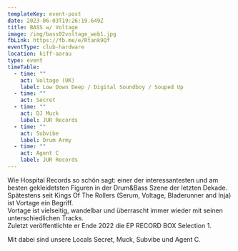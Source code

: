 ```yaml
---
templateKey: event-post
date: 2023-06-03T19:26:19.649Z
title: BASS w/ Voltage
image: /img/bass02voltage_web1.jpg
fbLink: https://fb.me/e/Rtank9Qf
eventType: club-hardware
location: kiff-aarau
type: event
timeTable:
  - time: ""
    act: Voltage (UK)
    label: Low Down Deep / Digital Soundboy / Souped Up
  - time: ""
    act: Secret
  - time: ""
    act: DJ Muck
    label: JUR Records
  - time: ""
    act: Subvibe
    label: Drum Army
  - time: ""
    act: Agent C
    label: JUR Records
---
```

Wie Hospital Records so schön sagt: einer der interessantesten und am besten gekleidetsten Figuren in der Drum&Bass Szene der letzten Dekade. \
Spätestens seit Kings Of The Rollers (Serum, Voltage, Bladerunner and Inja) ist Vortage ein Begriff. \
Vortage ist vielseitig, wandelbar und überrascht immer wieder mit seinen unterschiedlichen Tracks. \
Zuletzt veröffentlichte er Ende 2022 die EP RECORD BOX Selection 1.

Mit dabei sind unsere Locals Secret, Muck, Subvibe und Agent C.